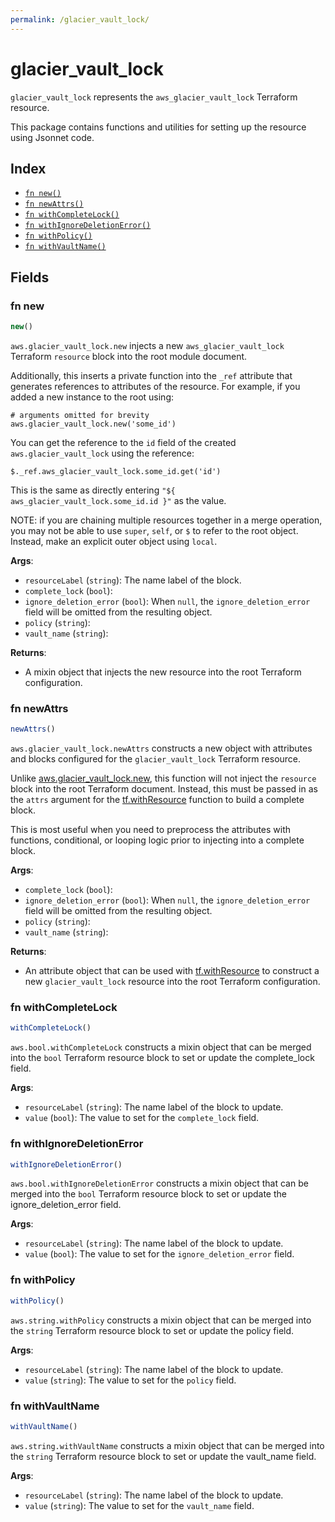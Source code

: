 ```yaml
---
permalink: /glacier_vault_lock/
---
```


# glacier_vault_lock

`glacier_vault_lock` represents the `aws_glacier_vault_lock` Terraform resource.



This package contains functions and utilities for setting up the resource using Jsonnet code.


## Index

* [`fn new()`](#fn-new)
* [`fn newAttrs()`](#fn-newattrs)
* [`fn withCompleteLock()`](#fn-withcompletelock)
* [`fn withIgnoreDeletionError()`](#fn-withignoredeletionerror)
* [`fn withPolicy()`](#fn-withpolicy)
* [`fn withVaultName()`](#fn-withvaultname)

## Fields

### fn new

```ts
new()
```


`aws.glacier_vault_lock.new` injects a new `aws_glacier_vault_lock` Terraform `resource`
block into the root module document.

Additionally, this inserts a private function into the `_ref` attribute that generates references to attributes of the
resource. For example, if you added a new instance to the root using:

    # arguments omitted for brevity
    aws.glacier_vault_lock.new('some_id')

You can get the reference to the `id` field of the created `aws.glacier_vault_lock` using the reference:

    $._ref.aws_glacier_vault_lock.some_id.get('id')

This is the same as directly entering `"${ aws_glacier_vault_lock.some_id.id }"` as the value.

NOTE: if you are chaining multiple resources together in a merge operation, you may not be able to use `super`, `self`,
or `$` to refer to the root object. Instead, make an explicit outer object using `local`.

**Args**:
  - `resourceLabel` (`string`): The name label of the block.
  - `complete_lock` (`bool`): 
  - `ignore_deletion_error` (`bool`):  When `null`, the `ignore_deletion_error` field will be omitted from the resulting object.
  - `policy` (`string`): 
  - `vault_name` (`string`): 

**Returns**:
- A mixin object that injects the new resource into the root Terraform configuration.


### fn newAttrs

```ts
newAttrs()
```


`aws.glacier_vault_lock.newAttrs` constructs a new object with attributes and blocks configured for the `glacier_vault_lock`
Terraform resource.

Unlike [aws.glacier_vault_lock.new](#fn-glaciervaultlocknew), this function will not inject the `resource`
block into the root Terraform document. Instead, this must be passed in as the `attrs` argument for the
[tf.withResource](https://github.com/tf-libsonnet/core/tree/main/docs#fn-withresource) function to build a complete block.

This is most useful when you need to preprocess the attributes with functions, conditional, or looping logic prior to
injecting into a complete block.

**Args**:
  - `complete_lock` (`bool`): 
  - `ignore_deletion_error` (`bool`):  When `null`, the `ignore_deletion_error` field will be omitted from the resulting object.
  - `policy` (`string`): 
  - `vault_name` (`string`): 

**Returns**:
  - An attribute object that can be used with [tf.withResource](https://github.com/tf-libsonnet/core/tree/main/docs#fn-withresource) to construct a new `glacier_vault_lock` resource into the root Terraform configuration.


### fn withCompleteLock

```ts
withCompleteLock()
```

`aws.bool.withCompleteLock` constructs a mixin object that can be merged into the `bool`
Terraform resource block to set or update the complete_lock field.



**Args**:
  - `resourceLabel` (`string`): The name label of the block to update.
  - `value` (`bool`): The value to set for the `complete_lock` field.


### fn withIgnoreDeletionError

```ts
withIgnoreDeletionError()
```

`aws.bool.withIgnoreDeletionError` constructs a mixin object that can be merged into the `bool`
Terraform resource block to set or update the ignore_deletion_error field.



**Args**:
  - `resourceLabel` (`string`): The name label of the block to update.
  - `value` (`bool`): The value to set for the `ignore_deletion_error` field.


### fn withPolicy

```ts
withPolicy()
```

`aws.string.withPolicy` constructs a mixin object that can be merged into the `string`
Terraform resource block to set or update the policy field.



**Args**:
  - `resourceLabel` (`string`): The name label of the block to update.
  - `value` (`string`): The value to set for the `policy` field.


### fn withVaultName

```ts
withVaultName()
```

`aws.string.withVaultName` constructs a mixin object that can be merged into the `string`
Terraform resource block to set or update the vault_name field.



**Args**:
  - `resourceLabel` (`string`): The name label of the block to update.
  - `value` (`string`): The value to set for the `vault_name` field.
